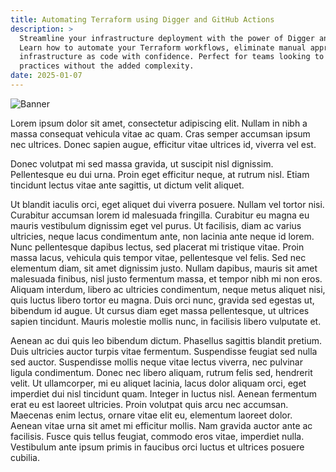 ```yaml
---
title: Automating Terraform using Digger and GitHub Actions
description: >
  Streamline your infrastructure deployment with the power of Digger and GitHub Actions.
  Learn how to automate your Terraform workflows, eliminate manual approvals, and maintain
  infrastructure as code with confidence. Perfect for teams looking to enhance their DevOps
  practices without the added complexity.
date: 2025-01-07
---
```


![Banner](https://placehold.co/616x324)

Lorem ipsum dolor sit amet, consectetur adipiscing elit. Nullam in nibh a massa
consequat vehicula vitae ac quam. Cras semper accumsan ipsum nec ultrices. Donec
sapien augue, efficitur vitae ultrices id, viverra vel est.

Donec volutpat mi sed massa gravida, ut suscipit nisl dignissim. Pellentesque eu
dui urna. Proin eget efficitur neque, at rutrum nisl. Etiam tincidunt lectus
vitae ante sagittis, ut dictum velit aliquet.

Ut blandit iaculis orci, eget aliquet dui viverra posuere. Nullam vel tortor
nisi. Curabitur accumsan lorem id malesuada fringilla. Curabitur eu magna eu
mauris vestibulum dignissim eget vel purus. Ut facilisis, diam ac varius
ultricies, neque lacus condimentum ante, non lacinia ante neque id lorem. Nunc
pellentesque dapibus lectus, sed placerat mi tristique vitae. Proin massa lacus,
vehicula quis tempor vitae, pellentesque vel felis. Sed nec elementum diam, sit
amet dignissim justo. Nullam dapibus, mauris sit amet malesuada finibus, nisl
justo fermentum massa, et tempor nibh mi non eros. Aliquam interdum, libero ac
ultricies condimentum, neque metus aliquet nisi, quis luctus libero tortor eu
magna. Duis orci nunc, gravida sed egestas ut, bibendum id augue. Ut cursus diam
eget massa pellentesque, ut ultrices sapien tincidunt. Mauris molestie mollis
nunc, in facilisis libero vulputate et.

Aenean ac dui quis leo bibendum dictum. Phasellus sagittis blandit pretium. Duis
ultricies auctor turpis vitae fermentum. Suspendisse feugiat sed nulla sed
auctor. Suspendisse mollis neque vitae lectus viverra, nec pulvinar ligula
condimentum. Donec nec libero aliquam, rutrum felis sed, hendrerit velit. Ut
ullamcorper, mi eu aliquet lacinia, lacus dolor aliquam orci, eget imperdiet dui
nisl tincidunt quam. Integer in luctus nisl. Aenean fermentum erat eu est
laoreet ultricies. Proin volutpat quis arcu nec accumsan. Maecenas enim lectus,
ornare vitae elit eu, elementum laoreet dolor. Aenean vitae urna sit amet mi
efficitur mollis. Nam gravida auctor ante ac facilisis. Fusce quis tellus
feugiat, commodo eros vitae, imperdiet nulla. Vestibulum ante ipsum primis in
faucibus orci luctus et ultrices posuere cubilia.
